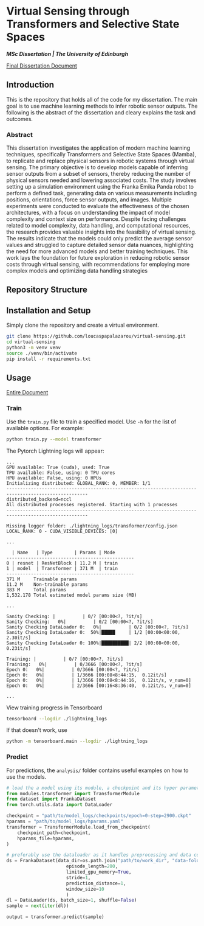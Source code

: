 # Virtual Sensing through Transformers and Selective State Spaces
***MSc Dissertation | The University of Edinburgh***

[Final Dissertation Document](Virtual_Sensing.pdf)

## Introduction

This is the repository that holds all of the code for my dissertation. The main goal is to use machine learning methods to infer robotic sensor outputs. The following is the abstract of the dissertation and cleary explains the task and outcomes.

### Abstract

This dissertation investigates the application of modern machine learning techniques,
specifically Transformers and Selective State Spaces (Mamba), to replicate and replace
physical sensors in robotic systems through virtual sensing. The primary objective is to
develop models capable of inferring sensor outputs from a subset of sensors, thereby
reducing the number of physical sensors needed and lowering associated costs. The
study involves setting up a simulation environment using the Franka Emika Panda robot
to perform a defined task, generating data on various measurements including positions,
orientations, force sensor outputs, and images. Multiple experiments were conducted to
evaluate the effectiveness of the chosen architectures, with a focus on understanding the
impact of model complexity and context size on performance. Despite facing challenges
related to model complexity, data handling, and computational resources, the research
provides valuable insights into the feasibility of virtual sensing. The results indicate
that the models could only predict the average sensor values and struggled to capture
detailed sensor data nuances, highlighting the need for more advanced models and better
training techniques. This work lays the foundation for future exploration in reducing
robotic sensor costs through virtual sensing, with recommendations for employing more
complex models and optimizing data handling strategies

## Repository Structure

## Installation and Setup

Simply clone the repository and create a virtual environment. 

```bash
git clone https://github.com/loucaspapalazarou/virtual-sensing.git
cd virtual-sensing
python3 -m venv venv
source ./venv/bin/activate
pip install -r requirements.txt 
```

## Usage

[Entire Document](Virtual_Sensing.pdf)

### Train

Use the `train.py` file to train a specified model. Use `-h` for the list of available options. For example:

```bash
python train.py --model transformer
```

The Pytorch Lightning logs will appear:

```
...
GPU available: True (cuda), used: True
TPU available: False, using: 0 TPU cores
HPU available: False, using: 0 HPUs
Initializing distributed: GLOBAL_RANK: 0, MEMBER: 1/1
----------------------------------------------------------------------------------------------------
distributed_backend=nccl
All distributed processes registered. Starting with 1 processes
----------------------------------------------------------------------------------------------------

Missing logger folder: ./lightning_logs/transformer/config.json
LOCAL_RANK: 0 - CUDA_VISIBLE_DEVICES: [0]

...

  | Name   | Type        | Params | Mode 
-----------------------------------------------
0 | resnet | ResNetBlock | 11.2 M | train
1 | model  | Transformer | 371 M  | train
-----------------------------------------------
371 M     Trainable params
11.2 M    Non-trainable params
383 M     Total params
1,532.178 Total estimated model params size (MB)

...

Sanity Checking: |          | 0/? [00:00<?, ?it/s]
Sanity Checking:   0%|          | 0/2 [00:00<?, ?it/s]
Sanity Checking DataLoader 0:   0%|          | 0/2 [00:00<?, ?it/s]
Sanity Checking DataLoader 0:  50%|█████     | 1/2 [00:00<00:00,  2.30it/s]
Sanity Checking DataLoader 0: 100%|██████████| 2/2 [00:08<00:00,  0.23it/s]
                                                                           
Training: |          | 0/? [00:00<?, ?it/s]
Training:   0%|          | 0/3666 [00:00<?, ?it/s]
Epoch 0:   0%|          | 0/3666 [00:00<?, ?it/s] 
Epoch 0:   0%|          | 1/3666 [00:08<8:44:15,  0.12it/s]
Epoch 0:   0%|          | 1/3666 [00:08<8:44:16,  0.12it/s, v_num=0]
Epoch 0:   0%|          | 2/3666 [00:16<8:36:40,  0.12it/s, v_num=0]

...
```

View training progress in Tensorboard

```bash
tensorboard --logdir ./lightning_logs
```

If that doesn't work, use

```bash
python -m tensorboard.main --logdir ./lightning_logs
```

### Predict

For predictions, the `analysis/` folder contains useful examples on how to use the models.

```python
# load the a model using its module, a checkpoint and its hyper parameters
from modules.transformer import TransformerModule
from dataset import FrankaDataset
from torch.utils.data import DataLoader

checkpoint = "path/to/model_logs/checkpoints/epoch=0-step=2900.ckpt"
hparams = "path/to/model_logs/hparams.yaml"
transformer = TransformerModule.load_from_checkpoint(
    checkpoint_path=checkpoint,
    hparams_file=hparams,
)

# preferably use the dataloader as it handles preprocessing and data concatenation
ds = FrankaDataset(data_dir=os.path.join("path/to/work_dir", "data-folder"),
                      episode_length=200,
                      limited_gpu_memory=True,
                      stride=1,
                      prediction_distance=1,
                      window_size=10
                      )
dl = DataLoader(ds, batch_size=1, shuffle=False)
sample = next(iter(dl))

output = transformer.predict(sample)
```
